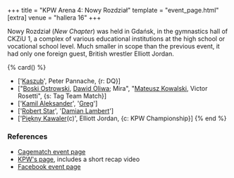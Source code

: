 +++
title = "KPW Arena 4: Nowy Rozdział"
template = "event_page.html"
[extra]
venue = "hallera 16"
+++

Nowy Rozdział (_New Chapter_) was held in Gdańsk, in the gymnastics hall of CKZiU 1, a complex of various educational institutions at the high school or vocational school level. Much smaller in scope than the previous event, it had only one foreign guest, British wrestler Elliott Jordan.

{% card() %}
- ['[Kaszub](@/w/kaszub.md)', Peter Pannache, {r: DQ}]
- ["[Boski Ostrowski](@/w/ostrowski.md), [Dawid Oliwa](@/w/dawid-oliwa.md); Mira",
  "[Mateusz Kowalski](@/w/mateusz-kowalski.md), Victor Rosetti", {s: Tag Team Match}]
- ['[Kamil Aleksander](@/w/kamil-aleksander.md)', '[Greg](@/w/greg.md)']
- ['[Robert Star](@/w/robert-star.md)', '[Damian Lambert](@/w/damien-rothschild.md)']
- ['[Piękny Kawaler](@/w/piekny-kawaler.md)(c)', Elliott Jordan, {c: KPW Championship}]
{% end %}


### References

* [Cagematch event page](https://www.cagematch.net/?id=1&nr=169385)
* [KPW's page](https://kpwrestling.pl/events/kpw-arena-4/), includes a short recap video
* [Facebook event page](https://www.facebook.com/events/352963185043728/)
